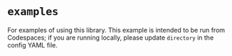 # `examples`

For examples of using this library. This example is intended to be run from
Codespaces; if you are running locally, please update `directory` in the
config YAML file.

